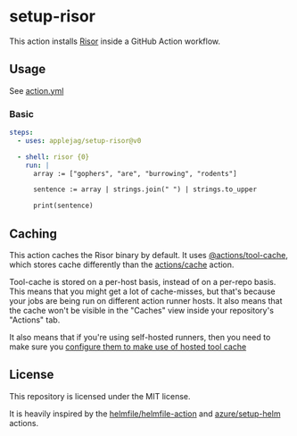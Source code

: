# setup-risor

This action installs [Risor](https://risor.io/) inside a GitHub Action workflow.

## Usage

See [action.yml](./action.yml)

### Basic

```yaml
steps:
  - uses: applejag/setup-risor@v0

  - shell: risor {0}
    run: |
      array := ["gophers", "are", "burrowing", "rodents"]

      sentence := array | strings.join(" ") | strings.to_upper

      print(sentence)
```

## Caching

This action caches the Risor binary by default.
It uses [@actions/tool-cache](https://github.com/actions/toolkit/tree/main/packages/tool-cache),
which stores cache differently than the [actions/cache](https://github.com/actions/cache)
action.

Tool-cache is stored on a per-host basis, instead of on a per-repo basis.
This means that you might get a lot of cache-misses, but that's because your
jobs are being run on different action runner hosts.
It also means that the cache won't be visible in the "Caches" view inside
your repository's "Actions" tab.

It also means that if you're using self-hosted runners, then you need to make
sure you [configure them to make use of hosted tool cache](https://docs.github.com/en/enterprise-server@3.11/admin/github-actions/managing-access-to-actions-from-githubcom/setting-up-the-tool-cache-on-self-hosted-runners-without-internet-access#about-the-included-setup-actions-and-the-runner-tool-cache)

## License

This repository is licensed under the MIT license.

It is heavily inspired by the [helmfile/helmfile-action](https://github.com/helmfile/helmfile-action)
and [azure/setup-helm](https://github.com/Azure/setup-helm) actions.
